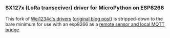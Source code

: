 ### SX127x (LoRa transceiver) driver for MicroPython on ESP8266

This fork of [Wei1234c's drivers](https://github.com/Wei1234c/SX127x_driver_for_MicroPython_on_ESP8266) ([original blog post](https://wei1234c.blogspot.tw/2017/08/sx127x-lora-transceiver-driver-for.html)) is stripped-down to the bare minimum for use with an esp8266 as a [remote sensor and local MQTT bridge](https://github.com/brev-dev/LORA_esp8266_sensor_MQTT_bridge).
